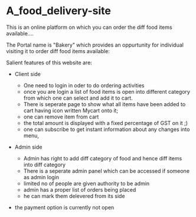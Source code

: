 # A_food_delivery-site
This is an online platform on which you can order the diff food items available....

The Portal name is "Bakery" which provides an oppurtunity for individual visiting it to order diff food items available:

Salient features of this website are:
* Client side
  * One need to login in oder to do ordering activities
  * once you are login a list of food items is open into different category from which one can select and add it to cart.
  * There is seperate page to show what all items have been added to cart having icon written Mycart onto it;
  * one can remove item from cart 
  * the total amount is displayed with a fixed percentage of GST on it ;)
  * one can subscribe to get instant information about any changes into menu,

* Admin side
  * Admin has right to add diff category of food and hence diff items into diff category
  * There is a seperate admin panel which can be accessed if someone as admin login
  * limited no of people are given authority to be admin 
  * admin has a proper list of orders being placed
  * he can mark them delevered from its side
  
* the payment option is currently not open 

